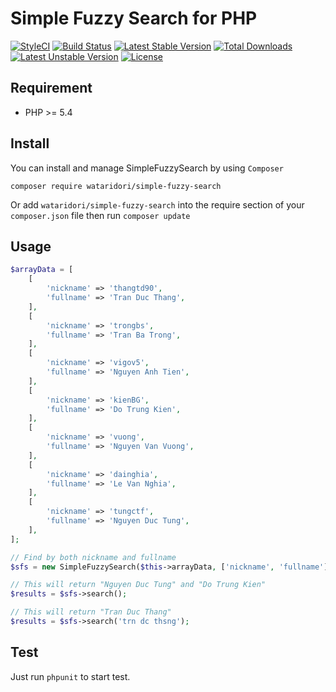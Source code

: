 Simple Fuzzy Search for PHP
==========
[![StyleCI](https://styleci.io/repos/38619031/shield)](https://styleci.io/repos/38619031)
[![Build Status](https://travis-ci.org/wataridori/simple-fuzzy-search.svg)](https://travis-ci.org/wataridori/simple-fuzzy-search)
[![Latest Stable Version](https://poser.pugx.org/wataridori/simple-fuzzy-search/v/stable.svg)](https://packagist.org/packages/wataridori/simple-fuzzy-search)
[![Total Downloads](https://poser.pugx.org/wataridori/simple-fuzzy-search/downloads.svg)](https://packagist.org/packages/wataridori/simple-fuzzy-search)
[![Latest Unstable Version](https://poser.pugx.org/wataridori/simple-fuzzy-search/v/unstable.svg)](https://packagist.org/packages/wataridori/simple-fuzzy-search)
[![License](https://poser.pugx.org/wataridori/simple-fuzzy-search/license.svg)](https://packagist.org/packages/wataridori/simple-fuzzy-search)

## Requirement
* PHP >= 5.4

## Install

You can install and manage SimpleFuzzySearch by using `Composer`

```
composer require wataridori/simple-fuzzy-search
```

Or add `wataridori/simple-fuzzy-search` into the require section of your `composer.json` file then run `composer update`

## Usage

```php
$arrayData = [
    [
        'nickname' => 'thangtd90',
        'fullname' => 'Tran Duc Thang',
    ],
    [
        'nickname' => 'trongbs',
        'fullname' => 'Tran Ba Trong',
    ],
    [
        'nickname' => 'vigov5',
        'fullname' => 'Nguyen Anh Tien',
    ],
    [
        'nickname' => 'kienBG',
        'fullname' => 'Do Trung Kien',
    ],
    [
        'nickname' => 'vuong',
        'fullname' => 'Nguyen Van Vuong',
    ],
    [
        'nickname' => 'dainghia',
        'fullname' => 'Le Van Nghia',
    ],
    [
        'nickname' => 'tungctf',
        'fullname' => 'Nguyen Duc Tung',
    ],
];

// Find by both nickname and fullname
$sfs = new SimpleFuzzySearch($this->arrayData, ['nickname', 'fullname'], 'tung');

// This will return "Nguyen Duc Tung" and "Do Trung Kien"
$results = $sfs->search();

// This will return "Tran Duc Thang"
$results = $sfs->search('trn dc thsng');
```

## Test
Just run `phpunit` to start test.
